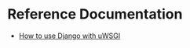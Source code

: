 # Reference Documentation
* [How to use Django with uWSGI](https://docs.djangoproject.com/en/4.2/howto/deployment/wsgi/uwsgi/)

